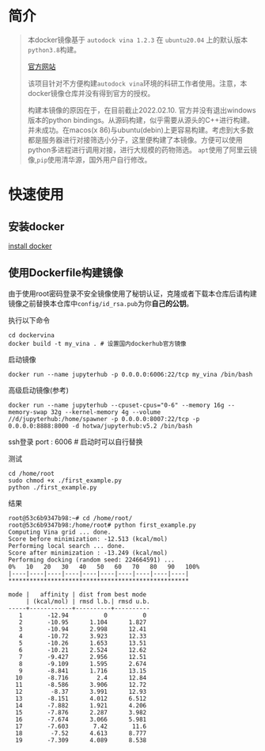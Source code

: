 # 简介

> 本docker镜像基于 `autodock vina 1.2.3` 在 `ubuntu20.04` 上的默认版本`python3.8`构建。
> 
> [官方网站](https://vina.scripps.edu/)
> 
> 该项目针对不方便构建`autodock vina`环境的科研工作者使用。注意，本docker镜像仓库并没有得到官方的授权。
> 
> 构建本镜像的原因在于，在目前截止2022.02.10. 官方并没有退出windows版本的python 
> bindings。从源码构建，似乎需要从源头的C++进行构建。并未成功。在macos(x
> 86)与ubuntu(debin)上更容易构建。考虑到大多数都是服务器进行对接筛选小分子，这里便构建了本镜像。方便可以使用python多进程进行调用对接，进行大规模的药物筛选。
> `apt`使用了阿里云镜像,`pip`使用清华源，国外用户自行修改。

# 快速使用

## 安装docker

[install docker](https://www.docker.com/get-started)

## 使用Dockerfile构建镜像

由于使用root密码登录不安全镜像使用了秘钥认证，克隆或者下载本仓库后请构建镜像之前替换本仓库中`config/id_rsa.pub`为你**自己的公钥**。

执行以下命令
```shell
cd dockervina
docker build -t my_vina . # 设置国内dockerhub官方镜像
```

启动镜像
```shell
docker run --name jupyterhub -p 0.0.0.0:6006:22/tcp my_vina /bin/bash
```

高级启动镜像(参考)
```shell
docker run --name jupyterhub --cpuset-cpus="0-6" --memory 16g --memory-swap 32g --kernel-memory 4g --volume //d/jupyterhub:/home/spawner -p 0.0.0.0:8007:22/tcp -p 0.0.0.0:8888:8000 -d hotwa/jupyterhub:v5.2 /bin/bash
```

ssh登录
port : 6006 # 启动时可以自行替换

测试
```shell
cd /home/root
sudo chmod +x ./first_example.py
python ./first_example.py
```

结果

```shell
root@53c6b9347b98:~# cd /home/root/
root@53c6b9347b98:/home/root# python first_example.py 
Computing Vina grid ... done.
Score before minimization: -12.513 (kcal/mol)
Performing local search ... done.
Score after minimization : -13.249 (kcal/mol)
Performing docking (random seed: 224664591) ... 
0%   10   20   30   40   50   60   70   80   90   100%
|----|----|----|----|----|----|----|----|----|----|
***************************************************

mode |   affinity | dist from best mode
     | (kcal/mol) | rmsd l.b.| rmsd u.b.
-----+------------+----------+----------
   1       -12.94          0          0
   2       -10.95      1.104      1.827
   3       -10.94      2.998      12.41
   4       -10.72      3.923      12.33
   5       -10.26      1.653      13.51
   6       -10.21      2.524      12.62
   7       -9.427      2.956      12.51
   8       -9.109      1.595      2.674
   9       -8.841      1.716      13.15
  10       -8.716        2.4      12.84
  11       -8.586      3.906      12.72
  12        -8.37      3.991      12.93
  13       -8.151      4.012      6.512
  14       -7.882      1.921      4.206
  15       -7.876      2.287      3.982
  16       -7.674      3.066      5.981
  17       -7.603       7.42       11.6
  18        -7.52      4.613      8.777
  19       -7.309      4.089      8.538
```

